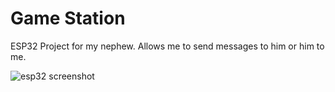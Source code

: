 # Game Station
ESP32 Project for my nephew. Allows me to send messages to him or him to me.

![esp32 screenshot](https://raw.githubusercontent.com/alan-roe/game_station/main/screenshot.png)